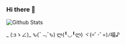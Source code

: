 ### Hi there 👋

![Github Stats](https://github-readme-stats.vercel.app/api?username=benlampson&show_icons=true)   



_ (:зゝ∠)_  ԅ(¯﹃¯ԅ) ლ(╹◡╹ლ) ヾ(=ﾟ･ﾟ=)ﾉ喵♪

